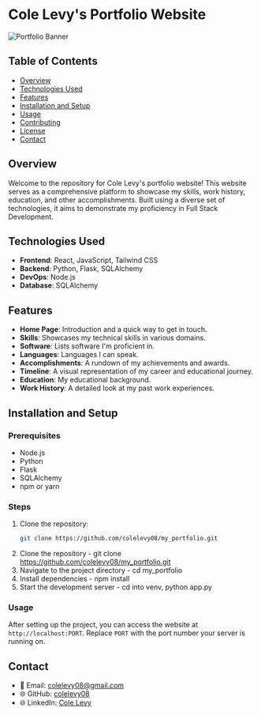 # Cole Levy's Portfolio Website

![Portfolio Banner](./path/to/banner/image.jpg) <!-- Replace with the path to your banner image -->

## Table of Contents
- [Overview](#overview)
- [Technologies Used](#technologies-used)
- [Features](#features)
- [Installation and Setup](#installation-and-setup)
- [Usage](#usage)
- [Contributing](#contributing)
- [License](#license)
- [Contact](#contact)

## Overview
Welcome to the repository for Cole Levy's portfolio website! This website serves as a comprehensive platform to showcase my skills, work history, education, and other accomplishments. Built using a diverse set of technologies, it aims to demonstrate my proficiency in Full Stack Development.

## Technologies Used
- **Frontend**: React, JavaScript, Tailwind CSS
- **Backend**: Python, Flask, SQLAlchemy
- **DevOps**: Node.js
- **Database**: SQLAlchemy

## Features
- **Home Page**: Introduction and a quick way to get in touch.
- **Skills**: Showcases my technical skills in various domains.
- **Software**: Lists software I'm proficient in.
- **Languages**: Languages I can speak.
- **Accomplishments**: A rundown of my achievements and awards.
- **Timeline**: A visual representation of my career and educational journey.
- **Education**: My educational background.
- **Work History**: A detailed look at my past work experiences.

## Installation and Setup

### Prerequisites
- Node.js
- Python
- Flask
- SQLAlchemy
- npm or yarn

### Steps
1. Clone the repository:  
   ```bash
   git clone https://github.com/colelevy08/my_portfolio.git

1. Clone the repository - git clone https://github.com/colelevy08/my_portfolio.git
2. Navigate to the project directory - cd my_portfolio
3. Install dependencies - npm install 
4. Start the development server - cd into venv, python app.py

### Usage
After setting up the project, you can access the website at `http://localhost:PORT`. Replace `PORT` with the port number your server is running on.

## Contact
- 📧 Email: [colelevy08@gmail.com](mailto:colelevy08@gmail.com)
- 🌐 GitHub: [colelevy08](https://github.com/colelevy08)
- 🌐 LinkedIn: [Cole Levy](https://www.linkedin.com/in/colelevy)

